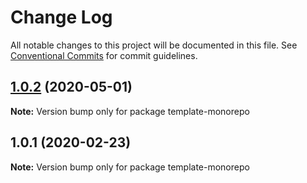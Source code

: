 # Change Log

All notable changes to this project will be documented in this file.
See [Conventional Commits](https://conventionalcommits.org) for commit guidelines.

## [1.0.2](https://github.com/Ganevru/template-monorepo/compare/template-monorepo@1.0.1...template-monorepo@1.0.2) (2020-05-01)

**Note:** Version bump only for package template-monorepo





## 1.0.1 (2020-02-23)

**Note:** Version bump only for package template-monorepo
